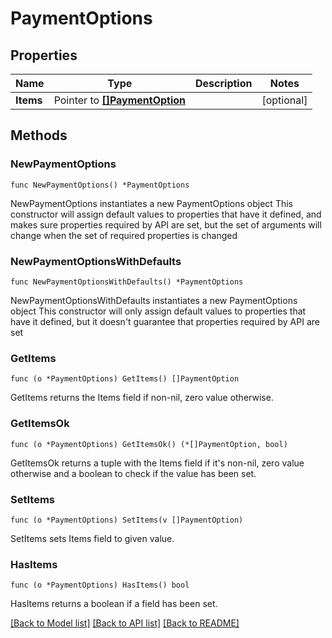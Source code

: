 # PaymentOptions

## Properties

Name | Type | Description | Notes
------------ | ------------- | ------------- | -------------
**Items** | Pointer to [**[]PaymentOption**](PaymentOption.md) |  | [optional] 

## Methods

### NewPaymentOptions

`func NewPaymentOptions() *PaymentOptions`

NewPaymentOptions instantiates a new PaymentOptions object
This constructor will assign default values to properties that have it defined,
and makes sure properties required by API are set, but the set of arguments
will change when the set of required properties is changed

### NewPaymentOptionsWithDefaults

`func NewPaymentOptionsWithDefaults() *PaymentOptions`

NewPaymentOptionsWithDefaults instantiates a new PaymentOptions object
This constructor will only assign default values to properties that have it defined,
but it doesn't guarantee that properties required by API are set

### GetItems

`func (o *PaymentOptions) GetItems() []PaymentOption`

GetItems returns the Items field if non-nil, zero value otherwise.

### GetItemsOk

`func (o *PaymentOptions) GetItemsOk() (*[]PaymentOption, bool)`

GetItemsOk returns a tuple with the Items field if it's non-nil, zero value otherwise
and a boolean to check if the value has been set.

### SetItems

`func (o *PaymentOptions) SetItems(v []PaymentOption)`

SetItems sets Items field to given value.

### HasItems

`func (o *PaymentOptions) HasItems() bool`

HasItems returns a boolean if a field has been set.


[[Back to Model list]](../README.md#documentation-for-models) [[Back to API list]](../README.md#documentation-for-api-endpoints) [[Back to README]](../README.md)


